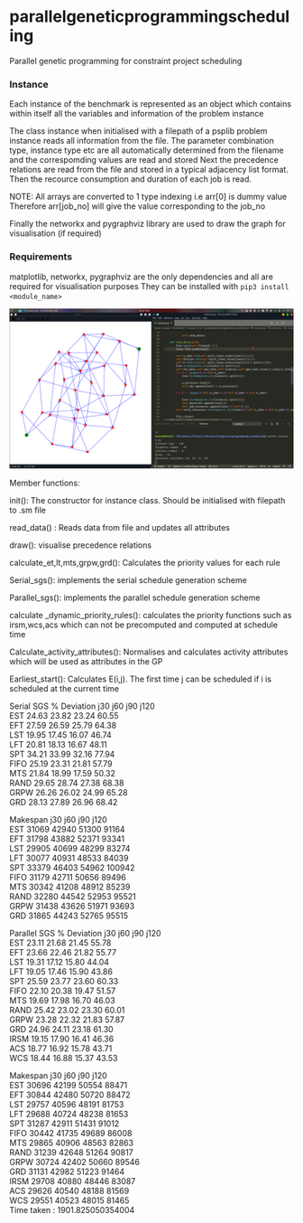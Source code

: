 # parallelgeneticprogrammingscheduling
Parallel genetic programming for constraint project scheduling


### Instance
Each instance of the benchmark is represented as an object which contains within itself all the variables and information of the problem instance

The class instance when initialised with a filepath of a psplib problem instance reads all information from the file. The parameter combination type, instance type etc are all automatically determined from the filename and the correspomding values are read and stored
Next the precedence relations are read from the file and stored in a typical adjacency list format.
Then the recource consumption and duration of each job is read.

NOTE: All arrays are converted to 1 type indexing i.e arr[0] is dummy value
Therefore arr[job_no] will give the value corresponding to the job_no

Finally the networkx and pygraphviz library are used to draw the graph for visualisation (if required)

### Requirements
matplotlib, networkx, pygraphviz are the only dependencies and all are required for visualisation purposes
They can be installed with `pip3 install <module_name>`

![demo](img/demo.png?raw=true "Demo image")


Member functions:

init(): The constructor for instance class. Should be initialised with filepath to .sm file

read_data() : Reads data from file and updates all attributes

draw(): visualise precedence relations

calculate_et,lt,mts,grpw,grd(): Calculates the priority values for each rule

Serial_sgs(): implements the serial schedule generation scheme

Parallel_sgs(): implements the parallel schedule generation scheme

calculate _dynamic_priority_rules(): calculates the priority functions such as irsm,wcs,acs which can not be precomputed and computed at schedule time

Calculate_activity_attributes(): Normalises and calculates activity attributes which will be used as attributes in the GP 

Earliest_start(): Calculates E(i,j). The first time j can be scheduled if i is scheduled at the current time

Serial SGS
% Deviation
     j30    j60    j90    j120    
EST  24.63  23.82  23.24  60.55  
EFT  27.59  26.59  25.79  64.38  
LST  19.95  17.45  16.07  46.74  
LFT  20.81  18.13  16.67  48.11  
SPT  34.21  33.99  32.16  77.94  
FIFO  25.19  23.31  21.81  57.79  
MTS  21.84  18.99  17.59  50.32  
RAND  29.65  28.74  27.38  68.38  
GRPW  26.26  26.02  24.99  65.28  
GRD  28.13  27.89  26.96  68.42

Makespan
       j30     j60     j90     j120     
EST  31069  42940  51300  91164  
EFT  31798  43882  52371  93341  
LST  29905  40699  48299  83274  
LFT  30077  40931  48533  84039  
SPT  33379  46403  54962  100942  
FIFO  31179  42711  50656  89496  
MTS  30342  41208  48912  85239  
RAND  32280  44542  52953  95521  
GRPW  31438  43626  51971 93693  
GRD  31865  44243  52765  95515

Parallel SGS
% Deviation
     j30    j60    j90    j120    
EST  23.11  21.68  21.45  55.78  
EFT  23.66  22.46  21.82  55.77  
LST  19.31  17.12  15.80  44.04  
LFT  19.05  17.46  15.90  43.86  
SPT  25.59  23.77  23.60  60.33  
FIFO  22.10  20.38  19.47  51.57  
MTS  19.69  17.98  16.70  46.03  
RAND  25.42  23.02  23.30  60.01  
GRPW  23.28  22.32  21.83  57.87  
GRD  24.96  24.11  23.18  61.30  
IRSM  19.15  17.90  16.41  46.36   
ACS  18.77  16.92  15.78  43.71    
WCS  18.44  16.88  15.37  43.53    

Makespan
       j30     j60     j90     j120     
EST  30696  42199  50554  88471  
EFT  30844  42480  50720  88472  
LST  29757  40596  48191  81753  
LFT  29688  40724  48238  81653  
SPT  31287  42911  51431  91012  
FIFO  30442  41735  49689  86008  
MTS  29865  40906  48563  82863  
RAND  31239  42648  51264  90817  
GRPW  30724  42402  50660  89546  
GRD  31131  42982  51223  91464  
IRSM  29708  40880  48446  83087  
ACS  29626  40540  48188  81569  
WCS  29551  40523  48015  81465  
Time taken :  1901.825050354004
